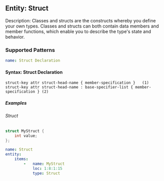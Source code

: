 ## Entity:  Struct

Description: Classes and structs are the constructs whereby you define your own types. Classes and structs can both contain data members and member functions, which enable you to describe the type's state and behavior.
### Supported Patterns

```yaml
name: Struct Declaration
```
#### Syntax: Struct Declaration

```text
struct-key attr struct-head-name { member-specification }	(1)	
struct-key attr struct-head-name : base-specifier-list { member-specification }	(2)	
```

##### Examples

###### Struct
```cpp
struct MyStruct {
    int value;
};
```
```yaml
name: Struct
entity:
    items:
        -   name: MyStruct
            loc: 1:8:1:15
            type: Struct
```